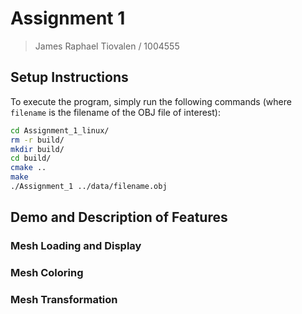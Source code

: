# Assignment 1

> James Raphael Tiovalen / 1004555

## Setup Instructions

To execute the program, simply run the following commands (where `filename` is the filename of the OBJ file of interest):

```bash
cd Assignment_1_linux/
rm -r build/
mkdir build/
cd build/
cmake ..
make
./Assignment_1 ../data/filename.obj
```

## Demo and Description of Features

### Mesh Loading and Display

### Mesh Coloring

### Mesh Transformation
